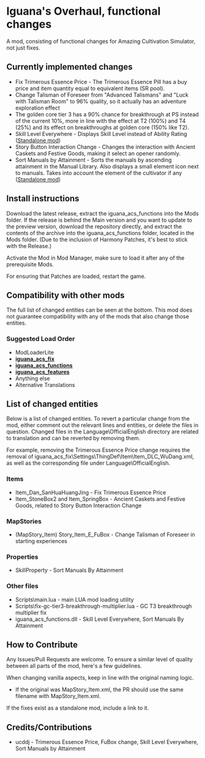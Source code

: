 # Iguana's Overhaul, functional changes
A mod, consisting of functional changes for Amazing Cultivation Simulator, not just fixes.

## Currently implemented changes

* Fix Trimerous Essence Price - The Trimerous Essence Pill has a buy price and item quantity equal to equivalent items (SR pool).
* Change Talisman of Foreseer from "Advanced Talismans" and "Luck with Talisman Room" to 96% quality, so it actually has an adventure exploration effect
* The golden core tier 3 has a 90% chance for breakthrough at PS instead of the current 10%, more in line with the effect at T2 (100%) and T4 (25%) and its effect on breakthroughs at golden core (150% like T2).
* Skill Level Everywhere - Displays Skill Level instead of Ability Rating ([Standalone mod](https://www.nexusmods.com/amazingcultivationsimulator/mods/20/))
* Story Button Interaction Change - Changes the interaction with Ancient Caskets and Festive Goods, making it select an opener randomly.
* Sort Manuals by Attainment - Sorts the manuals by ascending attainment in the Manual Library. Also displays a small element icon next to manuals. Takes into account the element of the cultivator if any ([Standalone mod](https://www.nexusmods.com/amazingcultivationsimulator/mods/21/))
## Install instructions

Download the latest release, extract the iguana_acs_functions into the Mods folder. If the release is behind the Main version and you want to update to the preview version, download the repository directly, and extract the contents of the archive into the iguana_acs_functions folder, located in the Mods folder.
(Due to the inclusion of Harmony Patches, it's best to stick with the Release.)

Activate the Mod in Mod Manager, make sure to load it after any of the prerequisite Mods.

For ensuring that Patches are loaded, restart the game.

## Compatibility with other mods

The full list of changed entities can be seen at the bottom. This mod does not guarantee compatibility with any of the mods that also change those entities.

### Suggested Load Order

* ModLoaderLite
* **[iguana_acs_fix](https://github.com/iguanacore/iguana_acs_fix)**
* **[iguana_acs_functions](https://github.com/iguanacore/iguana_acs_functions)**
* **[iguana_acs_features](https://github.com/iguanacore/iguana_acs_features)**
* Anything else
* Alternative Translations

## List of changed entities

Below is a list of changed entities. To revert a particular change from the mod, either comment out the relevant lines and entities, or delete the files in question. Changed files in the Language\OfficialEnglish directory are related to translation and can be reverted by removing them.

For example, removing the Trimerous Essence Price change requires the removal of iguana_acs_fix\Settings\ThingDef\Item\Item_DLC_WuDang.xml, as well as the corresponding file under Language\OfficialEnglish.

### Items

* Item_Dan_SanHuaHuangJing - Fix Trimerous Essence Price
* Item_StoneBox2 and Item_SpringBox - Ancient Caskets and Festive Goods, related to Story Button Interaction Change

### MapStories

* (MapStory_Item) Story_Item_E_FuBox - Change Talisman of Foreseer in starting experiences

### Properties

* SkillProperty - Sort Manuals By Attainment

### Other files

* Scripts\main.lua - main LUA mod loading utility
* Scripts\fix-gc-tier3-breakthrough-multiplier.lua - GC T3 breakthrough multiplier fix
* iguana_acs_functions.dll - Skill Level Everywhere, Sort Manuals By Attainment

## How to Contribute

Any Issues/Pull Requests are welcome. To ensure a similar level of quality between all parts of the mod, here's a few guidelines.

When changing vanilla aspects, keep in line with the original naming logic.
* If the original was MapStory_Item.xml, the PR should use the same filename with MapStory_Item.xml.

If the fixes exist as a standalone mod, include a link to it.

## Credits/Contributions

* ucddj - Trimerous Essence Price, FuBox change, Skill Level Everywhere, Sort Manuals by Attainment